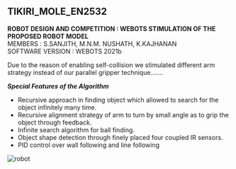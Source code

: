 ## TIKIRI_MOLE_EN2532

**ROBOT DESIGN AND COMPETITION : WEBOTS STIMULATION OF THE PROPOSED ROBOT MODEL** <br>
MEMBERS : S.SANJITH, M.N.M. NUSHATH, K.KAJHANAN <br>
SOFTWARE VERSION : WEBOTS 2021b<br>

Due to the reason of enabling self-collision we stimulated different arm strategy instead of our parallel gripper technique.......


***Special Features of the Algorithm***
+ Recursive approach in finding object which allowed to search for the object infinitely many time.
+ Recursive alignment strategy of arm to turn by small angle as to grip the object through feedback.
+ Infinite search algorithm for ball finding.
+ Object shape detection through finely placed four coupled IR sensors.
+ PID control over wall following and line following

![robot](https://user-images.githubusercontent.com/81277107/167660126-7f7f4e81-b17f-4024-8781-3ac75cd4797b.jpg)

